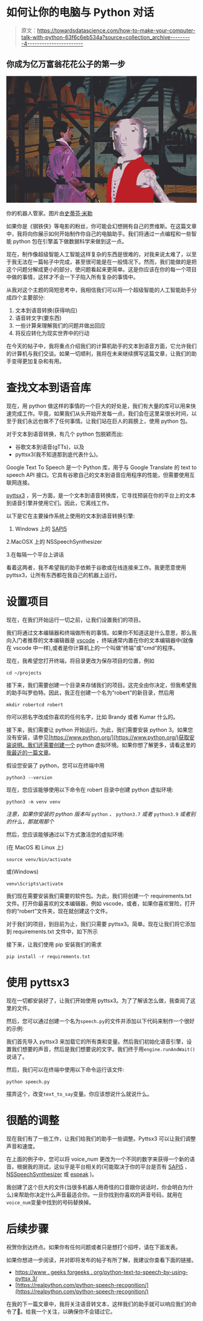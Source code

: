 # 如何让你的电脑与 Python 对话

> 原文：<https://towardsdatascience.com/how-to-make-your-computer-talk-with-python-63f6c6eb534a?source=collection_archive---------4----------------------->

## 你成为亿万富翁花花公子的第一步

![](img/8227d89592769eba5d3653bf1f7142d3.png)

你的机器人管家。图片由[史蒂芬·米勒](https://www.flickr.com/photos/aloha75/10046436574)

如果你是《钢铁侠》等电影的粉丝，你可能会幻想拥有自己的贾维斯。在这篇文章中，我将向你展示如何开始制作你自己的电脑助手。我们将通过一点编程和一些智能 python 包在引擎盖下做数据科学来做到这一点。

现在，制作像超级智能人工智能这样复杂的东西是很难的，对我来说太难了，以至于我无法在一篇帖子中完成，甚至很可能是在一般情况下。然而，我们能做的是把这个问题分解成更小的部分，使问题看起来更简单。这是你应该在你的每一个项目中做的事情，这样才不会一下子陷入所有复杂的事情中。

从我对这个主题的简短思考中，我相信我们可以将一个超级智能的人工智能助手分成四个主要部分:

1.  文本到语音转换(获得响应)
2.  语音转文字(要东西)
3.  一些计算来理解我们的问题并做出回应
4.  将反应转化为现实世界中的行动

在今天的帖子中，我将重点介绍我们的计算机助手的文本到语音方面，它允许我们的计算机与我们交谈。如果一切顺利，我将在未来继续撰写这篇文章，让我们的助手变得更加复杂和有用。

# 查找文本到语音库

现在，用 python 做这样的事情的一个巨大的好处是，我们有大量的库可以用来快速完成工作。毕竟，如果我们从头开始开发每一点，我们会在这里呆很长时间，以至于我们永远也做不了任何事情。让我们站在巨人的肩膀上，使用 python 包。

对于文本到语音转换，有几个 python 包脱颖而出:

*   谷歌文本到语音(gTTs)，以及
*   pyttsx3(我不知道那到底代表什么)。

Google Text To Speech 是一个 Python 库，用于与 Google Translate 的 text to speech API 接口。它具有谷歌自己的文本到语音应用程序的性能，但需要使用互联网连接。

[pyttsx3](https://github.com/nateshmbhat/pyttsx3) ，另一方面，是一个文本到语音转换库，它寻找预装在你的平台上的文本到语音引擎并使用它们。因此，它离线工作。

以下是它在主要操作系统上使用的文本到语音转换引擎:

1.  Windows 上的 [SAPI5](https://en.wikipedia.org/wiki/Microsoft_Speech_API)

2.MacOSX 上的 NSSpeechSynthesizer

3.在每隔一个平台上讲话

看着这两者，我不希望我的助手依赖于谷歌或在线连接来工作。我更愿意使用 pyttsx3，让所有东西都在我自己的机器上运行。

# 设置项目

现在，在我们开始运行一切之前，让我们设置我们的项目。

我们将通过文本编辑器和终端做所有的事情。如果你不知道这是什么意思，那么我向入门者推荐的文本编辑器是 [vscode](https://code.visualstudio.com/) ，终端通常内置在你的文本编辑器中(就像在 vscode 中一样),或者是你计算机上的一个叫做“终端”或“cmd”的程序。

现在，我希望您打开终端，将目录更改为保存项目的位置，例如

```
cd ~/projects
```

接下来，我们需要创建一个目录来存储我们的项目。这完全由你决定，但我希望我的助手叫罗伯特。因此，我正在创建一个名为“robert”的新目录，然后用

```
mkdir robertcd robert
```

你可以把名字改成你喜欢的任何名字，比如 Brandy 或者 Kumar 什么的。

接下来，我们需要让 python 开始运行。为此，我们需要安装 python 3。如果您没有安装，请参见[https://www.python.org/](https://www.python.org/)获取安装说明。我们还需要创建一个 python 虚拟环境。如果你想了解更多，请看这里的[我最近的一篇文章](/getting-started-with-python-virtual-environments-252a6bd2240)。

假设您安装了 python，您可以在终端中用

```
python3 --version
```

现在，您应该能够使用以下命令在 robert 目录中创建 python 虚拟环境:

```
python3 -m venv venv
```

*注意，如果你安装的 python 版本叫* `python` *、* `python3.7` *或者* `python3.9` *或者别的什么，那就用那个*

然后，您应该能够通过以下方式激活您的虚拟环境:

(在 MacOS 和 Linux 上)

```
source venv/bin/activate
```

或(Windows)

```
venv\Scripts\activate
```

我们现在需要安装我们需要的软件包。为此，我们将创建一个 requirements.txt 文件。打开你最喜欢的文本编辑器，例如 vscode，或者，如果你喜欢冒险，打开你的“robert”文件夹，现在就创建这个文件。

对于我们的项目，到目前为止，我们只需要 pyttsx3。简单。现在让我们将它添加到 requirements.txt 文件中，如下所示

接下来，让我们使用 pip 安装我们的需求

```
pip install -r requirements.txt
```

# 使用 pyttsx3

现在一切都安装好了，让我们开始使用 pyttsx3。为了了解该怎么做，我查阅了这里的文件。

然后，您可以通过创建一个名为`speech.py`的文件并添加以下代码来制作一个很好的示例:

我们首先导入 pyttsx3 来加载它的所有类和变量。然后我们初始化语音引擎，设置我们想要的声音，然后是我们想要说的文字。我们终于用`engine.runAndWait()`说话了。

然后，我们可以在终端中使用以下命令运行该文件:

```
python speech.py
```

摆弄这个，改变`text_to_say`变量。你应该想说什么就说什么。

# 很酷的调整

现在我们有了一些工作，让我们给我们的助手一些调整。Pyttsx3 可以让我们调整声音和速度。

在上面的例子中，您可以将 voice_num 更改为一个不同的数字来获得一个新的语音。根据我的测试，这似乎是平台相关的(可能取决于你的平台是否有 [SAPI5](https://en.wikipedia.org/wiki/Microsoft_Speech_API) 、 [NSSpeechSynthesizer](https://developer.apple.com/documentation/appkit/nsspeechsynthesizer) 或 [espeak](http://espeak.sourceforge.net/) )。

我创建了这个巨大的文件(当很多机器人用奇怪的口音跟你说话时，你会明白为什么)来帮助你决定什么声音最适合你。一旦你找到你喜欢的声音号码，就用在`voice_num`变量中找到的号码替换掉。

# 后续步骤

祝贺你到达终点。如果你有任何问题或者只是想打个招呼，请在下面发表。

如果你想进一步阅读，并对即将发布的帖子有所了解，我建议你查看下面的链接。

*   [https://www . geeks forgeeks . org/python-text-to-speech-by-using-pyttsx 3/](https://www.geeksforgeeks.org/python-text-to-speech-by-using-pyttsx3/)
*   [https://realpython.com/python-speech-recognition/](https://realpython.com/python-speech-recognition/)

在我的下一篇文章中，我将关注语音转文本，这样我们的助手就可以响应我们的命令了🤖。给我一个关注，以确保你不会错过它。